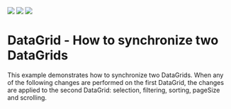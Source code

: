 <!-- default badges list -->
![](https://img.shields.io/endpoint?url=https://codecentral.devexpress.com/api/v1/VersionRange/281619811/20.1.6%2B)
[![](https://img.shields.io/badge/Open_in_DevExpress_Support_Center-FF7200?style=flat-square&logo=DevExpress&logoColor=white)](https://supportcenter.devexpress.com/ticket/details/T916752)
[![](https://img.shields.io/badge/📖_How_to_use_DevExpress_Examples-e9f6fc?style=flat-square)](https://docs.devexpress.com/GeneralInformation/403183)
<!-- default badges end -->
# DataGrid - How to synchronize two DataGrids

This example demonstrates how to synchronize two DataGrids. When any of the following changes are performed on the first DataGrid, the changes are applied to the second DataGrid: selection, filtering, sorting, pageSize and scrolling.
